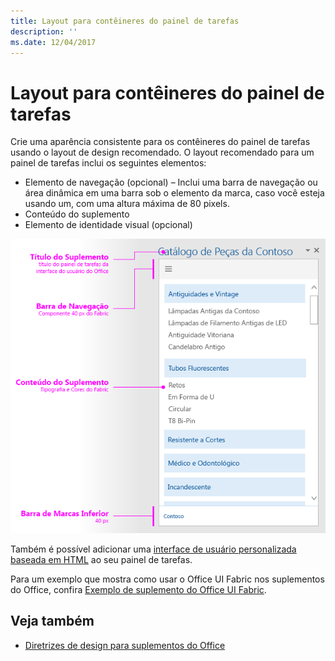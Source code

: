 ```yaml
---
title: Layout para contêineres do painel de tarefas
description: ''
ms.date: 12/04/2017
---
```



# <a name="layout-for-task-pane-containers"></a>Layout para contêineres do painel de tarefas


Crie uma aparência consistente para os contêineres do painel de tarefas usando o layout de design recomendado. O layout recomendado para um painel de tarefas inclui os seguintes elementos: 

- Elemento de navegação (opcional) – Inclui uma barra de navegação ou área dinâmica em uma barra sob o elemento da marca, caso você esteja usando um, com uma altura máxima de 80 pixels.
- Conteúdo do suplemento
- Elemento de identidade visual (opcional)

![Layout de um painel de tarefas, mostrando a identidade visual, a navegação e os elementos do conteúdo](../../images/layouts-taskpane-v0.02.png)

Também é possível adicionar uma [interface de usuário personalizada baseada em HTML](ui-elements.md#custom-html-based-ui) ao seu painel de tarefas.

Para um exemplo que mostra como usar o Office UI Fabric nos suplementos do Office, confira [Exemplo de suplemento do Office UI Fabric](https://github.com/OfficeDev/Office-Add-in-Fabric-UI-Sample).

<!-- Add sample template for content add-in and individual building blocks - Branding, Navigation bar or pivot, input, layout components -->

## <a name="see-also"></a>Veja também

- [Diretrizes de design para suplementos do Office](../add-in-design.md)